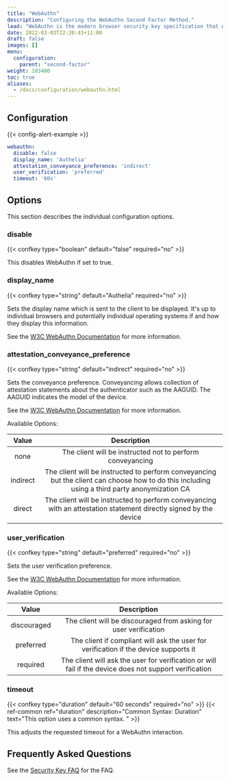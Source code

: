 ```yaml
---
title: "WebAuthn"
description: "Configuring the WebAuthn Second Factor Method."
lead: "WebAuthn is the modern browser security key specification that Authelia supports. This section describes configuring it."
date: 2022-03-03T22:20:43+11:00
draft: false
images: []
menu:
  configuration:
    parent: "second-factor"
weight: 103400
toc: true
aliases:
  - /docs/configuration/webauthn.html
---
```


## Configuration

{{< config-alert-example >}}

```yaml
webauthn:
  disable: false
  display_name: 'Authelia'
  attestation_conveyance_preference: 'indirect'
  user_verification: 'preferred'
  timeout: '60s'
```

## Options

This section describes the individual configuration options.

### disable

{{< confkey type="boolean" default="false" required="no" >}}

This disables WebAuthn if set to true.

### display_name

{{< confkey type="string" default="Authelia" required="no" >}}

Sets the display name which is sent to the client to be displayed. It's up to individual browsers and potentially
individual operating systems if and how they display this information.

See the [W3C WebAuthn Documentation](https://www.w3.org/TR/webauthn-2/#dom-publickeycredentialentity-name) for more
information.

### attestation_conveyance_preference

{{< confkey type="string" default="indirect" required="no" >}}

Sets the conveyance preference. Conveyancing allows collection of attestation statements about the authenticator such as
the AAGUID. The AAGUID indicates the model of the device.

See the [W3C WebAuthn Documentation](https://www.w3.org/TR/webauthn-2/#enum-attestation-convey) for more information.

Available Options:

|  Value   |                                                                  Description                                                                  |
|:--------:|:---------------------------------------------------------------------------------------------------------------------------------------------:|
|   none   |                                           The client will be instructed not to perform conveyancing                                           |
| indirect | The client will be instructed to perform conveyancing but the client can choose how to do this including using a third party anonymization CA |
|  direct  |               The client will be instructed to perform conveyancing with an attestation statement directly signed by the device               |

### user_verification

{{< confkey type="string" default="preferred" required="no" >}}

Sets the user verification preference.

See the [W3C WebAuthn Documentation](https://www.w3.org/TR/webauthn-2/#enum-userVerificationRequirement) for more information.

Available Options:

|    Value    |                                              Description                                               |
|:-----------:|:------------------------------------------------------------------------------------------------------:|
| discouraged |                    The client will be discouraged from asking for user verification                    |
|  preferred  |          The client if compliant will ask the user for verification if the device supports it          |
|  required   | The client will ask the user for verification or will fail if the device does not support verification |

### timeout

{{< confkey type="duration" default="60 seconds" required="no" >}}
{{< ref-common ref="duration" description="Common Syntax: Duration" text="This option uses a common syntax. " >}}

This adjusts the requested timeout for a WebAuthn interaction.

## Frequently Asked Questions

See the [Security Key FAQ](../../overview/authentication/security-key/index.md#frequently-asked-questions) for the FAQ.
